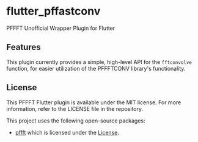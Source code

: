# flutter_pffastconv

PFFFT Unofficial Wrapper Plugin for Flutter

## Features

This plugin currently provides a simple, high-level API for the `fftconvolve` function, for easier utilization of the PFFFTCONV library's functionality.

## License
This PFFFT Flutter plugin is available under the MIT license. For more information, refer to the LICENSE file in the repository.

This project uses the following open-source packages:
- [pffft]([Title](https://github.com/marton78/pffft)) which is licensed under the [License](https://github.com/marton78/pffft/blob/master/LICENSE.txt).
